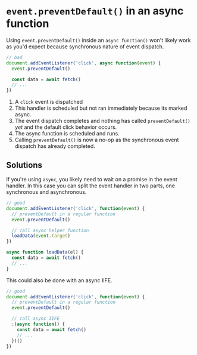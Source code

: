 # `event.preventDefault()` in an async function

Using `event.preventDefault()` inside an `async function()` won't likely work as you'd expect because synchronous nature of event dispatch.

```js
// bad
document.addEventListener('click', async function(event) {
  event.preventDefault()

  const data = await fetch()
  // ...
})
```

1.  A `click` event is dispatched
2.  This handler is scheduled but not ran immediately because its marked async.
3.  The event dispatch completes and nothing has called `preventDefault()` _yet_ and the default click behavior occurs.
4.  The async function is scheduled and runs.
5.  Calling `preventDefault()` is now a no-op as the synchronous event dispatch has already completed.

## Solutions

If you're using `async`, you likely need to wait on a promise in the event handler. In this case you can split the event handler in two parts, one synchronous and asynchronous.

```js
// good
document.addEventListener('click', function(event) {
  // preventDefault in a regular function
  event.preventDefault()

  // call async helper function
  loadData(event.target)
})

async function loadData(el) {
  const data = await fetch()
  // ...
}
```

This could also be done with an async IIFE.

```js
// good
document.addEventListener('click', function(event) {
  // preventDefault in a regular function
  event.preventDefault()

  // call async IIFE
  ;(async function() {
    const data = await fetch()
    // ...
  })()
})
```
